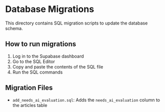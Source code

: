 # Database Migrations

This directory contains SQL migration scripts to update the database schema.

## How to run migrations

1. Log in to the Supabase dashboard
2. Go to the SQL Editor
3. Copy and paste the contents of the SQL file
4. Run the SQL commands

## Migration Files

- `add_needs_ai_evaluation.sql`: Adds the `needs_ai_evaluation` column to the articles table 